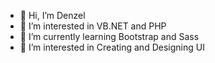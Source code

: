 - 👋 Hi, I’m Denzel
- 👀 I’m interested in VB.NET and PHP
- 🌱 I’m currently learning Bootstrap and Sass
- 💞️ I’m interested in Creating and Designing UI


<!---
NeroNeroNero2000/NeroNeroNero2000 is a ✨ special ✨ repository because its `README.md` (this file) appears on your GitHub profile.
You can click the Preview link to take a look at your changes.
--->
